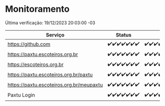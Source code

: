 # Monitoramento

Última verificação: 19/12/2023 20:03:00 -03

|Serviço|Status|Últimas 24h|
|---|---|---|
|https://github.com|<span title="2023-12-12: OK=24">✔️</span><span title="2023-12-13: OK=24">✔️</span><span title="2023-12-14: OK=24">✔️</span><span title="2023-12-15: OK=24">✔️</span><span title="2023-12-16: OK=24">✔️</span><span title="2023-12-17: OK=24">✔️</span><span title="2023-12-18: OK=23">✔️</span>|<span title="18/12/2023 20:06:00 -03 : 200">✔️</span><span title="18/12/2023 21:31:00 -03 : 200">✔️</span><span title="18/12/2023 22:46:00 -03 : 200">✔️</span><span title="18/12/2023 23:20:00 -03 : 200">✔️</span><span title="19/12/2023 00:07:00 -03 : 200">✔️</span><span title="19/12/2023 01:08:00 -03 : 200">✔️</span><span title="19/12/2023 02:06:00 -03 : 200">✔️</span><span title="19/12/2023 03:08:00 -03 : 200">✔️</span><span title="19/12/2023 04:06:00 -03 : 200">✔️</span><span title="19/12/2023 05:09:00 -03 : 200">✔️</span><span title="19/12/2023 06:06:00 -03 : 200">✔️</span><span title="19/12/2023 07:06:00 -03 : 200">✔️</span><span title="19/12/2023 08:04:00 -03 : 200">✔️</span><span title="19/12/2023 09:11:00 -03 : 200">✔️</span><span title="19/12/2023 10:08:00 -03 : 200">✔️</span><span title="19/12/2023 11:05:00 -03 : 200">✔️</span><span title="19/12/2023 12:06:00 -03 : 200">✔️</span><span title="19/12/2023 13:07:00 -03 : 200">✔️</span><span title="19/12/2023 14:03:00 -03 : 200">✔️</span><span title="19/12/2023 15:06:00 -03 : 200">✔️</span><span title="19/12/2023 16:02:00 -03 : 200">✔️</span><span title="19/12/2023 17:04:00 -03 : 200">✔️</span><span title="19/12/2023 18:03:00 -03 : 200">✔️</span><span title="19/12/2023 19:03:00 -03 : 200">✔️</span><span title="19/12/2023 20:03:00 -03 : 200">✔️</span>|
|https://paxtu.escoteiros.org.br|<span title="2023-12-12: OK=24">✔️</span><span title="2023-12-13: OK=24">✔️</span><span title="2023-12-14: OK=24">✔️</span><span title="2023-12-15: OK=24">✔️</span><span title="2023-12-16: OK=24">✔️</span><span title="2023-12-17: OK=24">✔️</span><span title="2023-12-18: OK=23">✔️</span>|<span title="18/12/2023 20:06:00 -03 : 200">✔️</span><span title="18/12/2023 21:31:00 -03 : 200">✔️</span><span title="18/12/2023 22:46:00 -03 : 200">✔️</span><span title="18/12/2023 23:20:00 -03 : 200">✔️</span><span title="19/12/2023 00:07:00 -03 : 200">✔️</span><span title="19/12/2023 01:08:00 -03 : 200">✔️</span><span title="19/12/2023 02:06:00 -03 : 200">✔️</span><span title="19/12/2023 03:08:00 -03 : 200">✔️</span><span title="19/12/2023 04:06:00 -03 : 200">✔️</span><span title="19/12/2023 05:09:00 -03 : 200">✔️</span><span title="19/12/2023 06:06:00 -03 : 200">✔️</span><span title="19/12/2023 07:06:00 -03 : 200">✔️</span><span title="19/12/2023 08:04:00 -03 : 200">✔️</span><span title="19/12/2023 09:11:00 -03 : 200">✔️</span><span title="19/12/2023 10:08:00 -03 : 200">✔️</span><span title="19/12/2023 11:05:00 -03 : 200">✔️</span><span title="19/12/2023 12:06:00 -03 : 200">✔️</span><span title="19/12/2023 13:07:00 -03 : 200">✔️</span><span title="19/12/2023 14:03:00 -03 : 200">✔️</span><span title="19/12/2023 15:06:00 -03 : 200">✔️</span><span title="19/12/2023 16:02:00 -03 : 200">✔️</span><span title="19/12/2023 17:04:00 -03 : 200">✔️</span><span title="19/12/2023 18:03:00 -03 : 200">✔️</span><span title="19/12/2023 19:03:00 -03 : 200">✔️</span><span title="19/12/2023 20:03:00 -03 : 200">✔️</span>|
|https://escoteiros.org.br|<span title="2023-12-12: OK=24">✔️</span><span title="2023-12-13: OK=24">✔️</span><span title="2023-12-14: OK=24">✔️</span><span title="2023-12-15: OK=24">✔️</span><span title="2023-12-16: OK=24">✔️</span><span title="2023-12-17: OK=24">✔️</span><span title="2023-12-18: OK=23">✔️</span>|<span title="18/12/2023 20:06:00 -03 : 200">✔️</span><span title="18/12/2023 21:31:00 -03 : 200">✔️</span><span title="18/12/2023 22:46:00 -03 : 200">✔️</span><span title="18/12/2023 23:20:00 -03 : 200">✔️</span><span title="19/12/2023 00:07:00 -03 : 200">✔️</span><span title="19/12/2023 01:08:00 -03 : 200">✔️</span><span title="19/12/2023 02:06:00 -03 : 200">✔️</span><span title="19/12/2023 03:08:00 -03 : 200">✔️</span><span title="19/12/2023 04:06:00 -03 : 200">✔️</span><span title="19/12/2023 05:09:00 -03 : 200">✔️</span><span title="19/12/2023 06:06:00 -03 : 200">✔️</span><span title="19/12/2023 07:06:00 -03 : 200">✔️</span><span title="19/12/2023 08:04:00 -03 : 200">✔️</span><span title="19/12/2023 09:11:00 -03 : 200">✔️</span><span title="19/12/2023 10:08:00 -03 : 200">✔️</span><span title="19/12/2023 11:05:00 -03 : 200">✔️</span><span title="19/12/2023 12:06:00 -03 : 200">✔️</span><span title="19/12/2023 13:07:00 -03 : 200">✔️</span><span title="19/12/2023 14:03:00 -03 : 200">✔️</span><span title="19/12/2023 15:06:00 -03 : 200">✔️</span><span title="19/12/2023 16:02:00 -03 : 200">✔️</span><span title="19/12/2023 17:04:00 -03 : 200">✔️</span><span title="19/12/2023 18:03:00 -03 : 200">✔️</span><span title="19/12/2023 19:03:00 -03 : 200">✔️</span><span title="19/12/2023 20:03:00 -03 : 200">✔️</span>|
|https://paxtu.escoteiros.org.br/paxtu|<span title="2023-12-12: OK=24">✔️</span><span title="2023-12-13: OK=24">✔️</span><span title="2023-12-14: OK=24">✔️</span><span title="2023-12-15: OK=24">✔️</span><span title="2023-12-16: OK=24">✔️</span><span title="2023-12-17: OK=24">✔️</span><span title="2023-12-18: OK=23">✔️</span>|<span title="18/12/2023 20:06:00 -03 : 200">✔️</span><span title="18/12/2023 21:31:00 -03 : 200">✔️</span><span title="18/12/2023 22:46:00 -03 : 200">✔️</span><span title="18/12/2023 23:20:00 -03 : 200">✔️</span><span title="19/12/2023 00:07:00 -03 : 200">✔️</span><span title="19/12/2023 01:08:00 -03 : 200">✔️</span><span title="19/12/2023 02:06:00 -03 : 200">✔️</span><span title="19/12/2023 03:08:00 -03 : 200">✔️</span><span title="19/12/2023 04:06:00 -03 : 200">✔️</span><span title="19/12/2023 05:09:00 -03 : 200">✔️</span><span title="19/12/2023 06:06:00 -03 : 200">✔️</span><span title="19/12/2023 07:06:00 -03 : 200">✔️</span><span title="19/12/2023 08:04:00 -03 : 200">✔️</span><span title="19/12/2023 09:11:00 -03 : 200">✔️</span><span title="19/12/2023 10:08:00 -03 : 200">✔️</span><span title="19/12/2023 11:05:00 -03 : 200">✔️</span><span title="19/12/2023 12:06:00 -03 : 200">✔️</span><span title="19/12/2023 13:07:00 -03 : 200">✔️</span><span title="19/12/2023 14:03:00 -03 : 200">✔️</span><span title="19/12/2023 15:06:00 -03 : 200">✔️</span><span title="19/12/2023 16:02:00 -03 : 200">✔️</span><span title="19/12/2023 17:04:00 -03 : 200">✔️</span><span title="19/12/2023 18:03:00 -03 : 200">✔️</span><span title="19/12/2023 19:03:00 -03 : 200">✔️</span><span title="19/12/2023 20:03:00 -03 : 200">✔️</span>|
|https://paxtu.escoteiros.org.br/meupaxtu|<span title="2023-12-12: OK=24">✔️</span><span title="2023-12-13: OK=24">✔️</span><span title="2023-12-14: OK=24">✔️</span><span title="2023-12-15: OK=24">✔️</span><span title="2023-12-16: OK=24">✔️</span><span title="2023-12-17: OK=24">✔️</span><span title="2023-12-18: OK=23">✔️</span>|<span title="18/12/2023 20:06:00 -03 : 200">✔️</span><span title="18/12/2023 21:31:00 -03 : 200">✔️</span><span title="18/12/2023 22:46:00 -03 : 200">✔️</span><span title="18/12/2023 23:20:00 -03 : 200">✔️</span><span title="19/12/2023 00:07:00 -03 : 200">✔️</span><span title="19/12/2023 01:08:00 -03 : 200">✔️</span><span title="19/12/2023 02:06:00 -03 : 200">✔️</span><span title="19/12/2023 03:08:00 -03 : 200">✔️</span><span title="19/12/2023 04:06:00 -03 : 200">✔️</span><span title="19/12/2023 05:09:00 -03 : 200">✔️</span><span title="19/12/2023 06:06:00 -03 : 200">✔️</span><span title="19/12/2023 07:06:00 -03 : 200">✔️</span><span title="19/12/2023 08:04:00 -03 : 200">✔️</span><span title="19/12/2023 09:11:00 -03 : 200">✔️</span><span title="19/12/2023 10:08:00 -03 : 200">✔️</span><span title="19/12/2023 11:05:00 -03 : 200">✔️</span><span title="19/12/2023 12:06:00 -03 : 200">✔️</span><span title="19/12/2023 13:07:00 -03 : 200">✔️</span><span title="19/12/2023 14:03:00 -03 : 200">✔️</span><span title="19/12/2023 15:06:00 -03 : 200">✔️</span><span title="19/12/2023 16:02:00 -03 : 200">✔️</span><span title="19/12/2023 17:04:00 -03 : 200">✔️</span><span title="19/12/2023 18:03:00 -03 : 200">✔️</span><span title="19/12/2023 19:03:00 -03 : 200">✔️</span><span title="19/12/2023 20:03:00 -03 : 200">✔️</span>|
|Paxtu Login|<span title="2023-12-12: OK=24">✔️</span><span title="2023-12-13: OK=24">✔️</span><span title="2023-12-14: OK=24">✔️</span><span title="2023-12-15: OK=24">✔️</span><span title="2023-12-16: OK=24">✔️</span><span title="2023-12-17: OK=24">✔️</span><span title="2023-12-18: OK=23">✔️</span>|<span title="18/12/2023 20:06:00 -03 : 200">✔️</span><span title="18/12/2023 21:31:00 -03 : 200">✔️</span><span title="18/12/2023 22:46:00 -03 : 200">✔️</span><span title="18/12/2023 23:20:00 -03 : 200">✔️</span><span title="19/12/2023 00:07:00 -03 : 200">✔️</span><span title="19/12/2023 01:08:00 -03 : 200">✔️</span><span title="19/12/2023 02:06:00 -03 : 200">✔️</span><span title="19/12/2023 03:08:00 -03 : 200">✔️</span><span title="19/12/2023 04:06:00 -03 : 200">✔️</span><span title="19/12/2023 05:09:00 -03 : 200">✔️</span><span title="19/12/2023 06:06:00 -03 : 200">✔️</span><span title="19/12/2023 07:06:00 -03 : 200">✔️</span><span title="19/12/2023 08:04:00 -03 : 200">✔️</span><span title="19/12/2023 09:11:00 -03 : 200">✔️</span><span title="19/12/2023 10:08:00 -03 : 200">✔️</span><span title="19/12/2023 11:05:00 -03 : 200">✔️</span><span title="19/12/2023 12:06:00 -03 : 200">✔️</span><span title="19/12/2023 13:07:00 -03 : 200">✔️</span><span title="19/12/2023 14:03:00 -03 : 200">✔️</span><span title="19/12/2023 15:06:00 -03 : 200">✔️</span><span title="19/12/2023 16:02:00 -03 : 200">✔️</span><span title="19/12/2023 17:04:00 -03 : 200">✔️</span><span title="19/12/2023 18:03:00 -03 : 200">✔️</span><span title="19/12/2023 19:03:00 -03 : 200">✔️</span><span title="19/12/2023 20:03:00 -03 : 200">✔️</span>|
